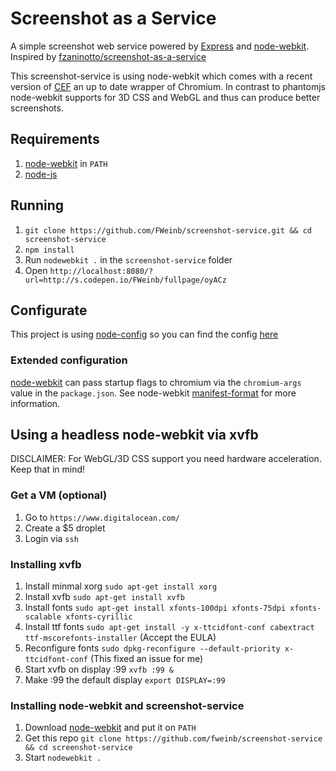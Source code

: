 # Screenshot as a Service

A simple screenshot web service powered by [Express](http://expressjs.com) and [node-webkit](https://github.com/rogerwang/node-webkit).
Inspired by [fzaninotto/screenshot-as-a-service](https://github.com/fzaninotto/screenshot-as-a-service)

This screenshot-service is using node-webkit which comes with a recent version of [CEF](https://code.google.com/p/chromiumembedded/)
an up to date wrapper of Chromium. In contrast to phantomjs node-webkit supports for 3D CSS and WebGL and thus can produce
better screenshots.

## Requirements

  1. [node-webkit](https://github.com/rogerwang/node-webkit) in `PATH`
  2. [node-js](http://nodejs.org)

## Running

  1. `git clone https://github.com/FWeinb/screenshot-service.git && cd screenshot-service`
  2. `npm install`
  3. Run `nodewebkit .` in the `screenshot-service` folder
  4. Open `http://localhost:8080/?url=http://s.codepen.io/FWeinb/fullpage/oyACz`

## Configurate

This project is using [node-config](https://github.com/lorenwest/node-config) so you can find the config [here](/config/default.yaml)

### Extended configuration

[node-webkit](https://github.com/rogerwang/node-webkit) can pass startup flags to chromium via the `chromium-args` value
in the `package.json`.
See node-webkit [manifest-format](https://github.com/rogerwang/node-webkit/wiki/Manifest-format) for more information.


## Using a headless node-webkit via xvfb

DISCLAIMER: For WebGL/3D CSS support you need hardware acceleration. Keep that in mind!

### Get a VM (optional)

  1. Go to `https://www.digitalocean.com/`
  2. Create a $5 droplet
  3. Login via `ssh`

### Installing xvfb

  1. Install minmal xorg `sudo apt-get install xorg`
  2. Install xvfb `sudo apt-get install xvfb`
  3. Install fonts `sudo apt-get install xfonts-100dpi xfonts-75dpi xfonts-scalable xfonts-cyrillic`
  4. Install ttf fonts `sudo apt-get install -y x-ttcidfont-conf cabextract ttf-mscorefonts-installer` (Accept the EULA)
  5. Reconfigure fonts `sudo dpkg-reconfigure --default-priority x-ttcidfont-conf` (This fixed an issue for me)
  6. Start xvfb on display :99  `xvfb :99 &`
  7. Make :99 the default display `export DISPLAY=:99`

### Installing node-webkit and screenshot-service

  1. Download [node-webkit](https://github.com/rogerwang/node-webkit) and put it on `PATH`
  2. Get this repo `git clone https://github.com/fweinb/screenshot-service && cd screenshot-service`
  3. Start `nodewebkit .`


